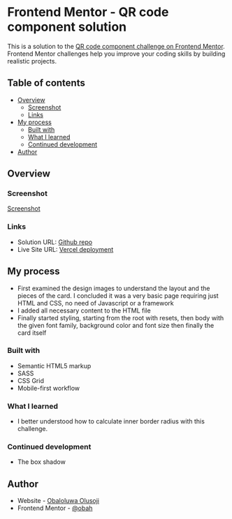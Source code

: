 # Frontend Mentor - QR code component solution

This is a solution to the [QR code component challenge on Frontend Mentor](https://www.frontendmentor.io/challenges/qr-code-component-iux_sIO_H). Frontend Mentor challenges help you improve your coding skills by building realistic projects.

## Table of contents

- [Overview](#overview)
  - [Screenshot](#screenshot)
  - [Links](#links)
- [My process](#my-process)
  - [Built with](#built-with)
  - [What I learned](#what-i-learned)
  - [Continued development](#continued-development)
- [Author](#author)

## Overview

### Screenshot

[Screenshot](./screenshot.png)

### Links

- Solution URL: [Github repo](https://github.com/obah/qr-code-component-main)
- Live Site URL: [Vercel deployment](https://qr-code-component-main-murex-chi.vercel.app/)

## My process

- First examined the design images to understand the layout and the pieces of the card. I concluded it was a very basic page requiring just HTML and CSS, no need of Javascript or a framework
- I added all necessary content to the HTML file
- Finally started styling, starting from the root with resets, then body with the given font family, background color and font size then finally the card itself

### Built with

- Semantic HTML5 markup
- SASS
- CSS Grid
- Mobile-first workflow

### What I learned

- I better understood how to calculate inner border radius with this challenge.

### Continued development

- The box shadow

## Author

- Website - [Obaloluwa Olusoji](https://www.obaloluwa.com)
- Frontend Mentor - [@obah](https://www.frontendmentor.io/profile/obah)
